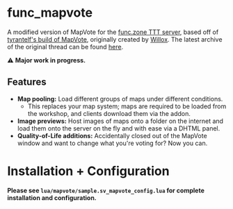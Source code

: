 # func_mapvote
A modified version of MapVote for the [func.zone TTT server](https://func.zone/ttt), based off of [tyrantelf's build of MapVote](https://github.com/tyrantelf/gmod-mapvote), originally created by [Willox](https://github.com/willox/). The latest archive of the original thread can be found [here](https://web.archive.org/web/20160607103800/https://facepunch.com/showthread.php?t=1268353).

⚠️ **Major work in progress.**

## Features
- **Map pooling:** Load different groups of maps under different conditions.
  - This replaces your map system; maps are required to be loaded from the workshop, and clients download them via the addon.
- **Image previews:** Host images of maps onto a folder on the internet and load them onto the server on the fly and with ease via a DHTML panel.
- **Quality-of-Life additions:** Accidentally closed out of the MapVote window and want to change what you're voting for? Now you can.

# Installation + Configuration
**Please see `lua/mapvote/sample.sv_mapvote_config.lua` for complete installation and configuration.**
